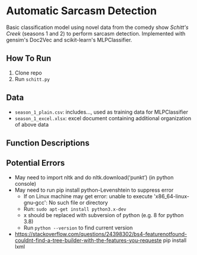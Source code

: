 # Automatic Sarcasm Detection
Basic classification model using novel data from the comedy show *Schitt's Creek* (seasons 1 and 2) to perform sarcasm detection. Implemented with gensim's Doc2Vec and scikit-learn's MLPClassifier.

## How To Run
1) Clone repo
2) Run `schitt.py`

## Data
* `season_1_plain.csv`: includes..., used as training data for MLPClassifier
* `season_1_excel.xlsx`: excel document containing additional organization of above data

## Function Descriptions

## Potential Errors
* May need to import nltk and do nltk.download(‘punkt’) (in python console)
* May need to run pip install python-Levenshtein to suppress error
  * If on Linux machine may get error: unable to execute 'x86_64-linux-gnu-gcc': No such file or directory
  * Run: `sudo apt-get install python3.x-dev`
  * x should be replaced with subversion of python (e.g. 8 for python 3.8)
  * Run `python --version` to find current version
* https://stackoverflow.com/questions/24398302/bs4-featurenotfound-couldnt-find-a-tree-builder-with-the-features-you-requeste
pip install lxml

